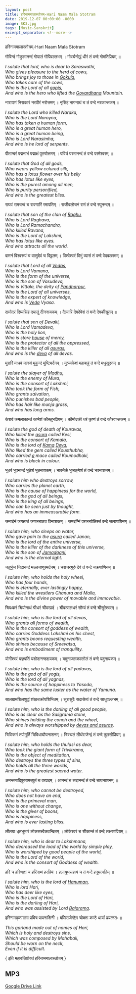```yaml
---
layout: post
title: हरिनाममालास्तोत्रम्-Hari Naam Mala Stotram 
date: 2019-12-07 00:00:00 -0000
image: SK3.jpg
tags: [Music-Sanskrit]
excerpt_separator: <!--more-->
---
```


हरिनाममालास्तोत्रम्-Hari Naam Mala Stotram
 
गोविन्दं गोकुलानन्दं गोपालं गोपिवल्लभम् ।  गोवर्घनोद्धं धीरं तं वन्दे गोमतिप्रियम् ॥ 
<!--more-->
*I salute that lord, who is dear to Saraswathi,  
Who gives pleasure to the herd of cows,  
Who brings joy to those in [Gokula](http://www.hindupedia.com/en/Gokula "Gokula"),  
Who takes care of the cows,  
Who is the Lord of all [gopis](http://www.hindupedia.com/en/Gopis "Gopis"),  
And who is the hero who lifted the [Govardhana](http://www.hindupedia.com/en/Govardhana "Govardhana") Mountain.*


नारायणं निराकारं नरवीरं नरोत्तमम् ।  नृसिंहं नागनाथं च तं वन्दे नरकान्तकम् ॥

*I salute the Lord who killed Naraka,  
Who is the Lord Narayna,  
Who has taken [a](http://www.hindupedia.com/en/A "A") human form,  
Who is a great human hero,  
Who is a great human being,  
Who is Lord Narasimha,  
And who is he lord of serpents.*

पीताम्बरं पद्मनाभं पद्माक्षं पुरुषोत्तमम् ।  पवित्रं परमानन्दं तं वन्दे परमेश्वरम् ॥  

*I salute that God of all gods,  
Who wears yellow colured silk,  
Who has a lotus flower over his belly  
Who has lotus like eyes,  
Who is the purest among all men,  
Who is purity personified,  
And who is the greatest bliss.*

राघवं रामचन्दं च रावणारिं रमापतिम् ।  राजीवलोचनं रामं तं वन्दे रघुनन्दम् ॥  

*I salute that son of the clan of [Raghu](http://www.hindupedia.com/en/Raghu "Raghu"),  
Who is Lord Raghava,  
Who is Lord Ramachandra,  
Who killed Ravana,  
Who is the Lord of Lakshmi,  
Who has lotus like eyes.  
And who attracts all the world.*

वामनं विश्वरूपं च वासुदेवं च विठ्ठलम् ।  विश्वेश्वरं विभुं व्यासं तं वन्दे वेदवल्लभम् ॥ 

*I salute that Lord of all [Vedas](http://www.hindupedia.com/en/Vedas "Vedas"),  
Who is Lord Vamana,  
Who is the form of the universe,  
Who is the son of Vasudeva,  
Who is Vittala, the deity of [Pandharpur](http://www.hindupedia.com/en/Pandharpur "Pandharpur"),  
Who is the Lord of all universes,  
Who is the expert of knowledge,  
And who is [Veda](http://www.hindupedia.com/en/Veda "Veda") Vyasa.*

दामोदरं दिव्यसिंहं दयालुं दीननायकम् ।  दैत्यारिं देवदेवेशं तं वन्दे देवकीसुतम् ॥ 

*I salute that son of  [Devaki](http://www.hindupedia.com/en/Devaki "Devaki"),  
Who is Lord Vamadeva,  
Who is the holy lion,  
Who is store  [house](http://www.hindupedia.com/en/House "House")  of mercy,  
Who is the protector of all the oppressed,  
Who is the killer of all  [asuras](http://www.hindupedia.com/en/Asuras "Asuras"),  
And who is the  [deva](http://www.hindupedia.com/en/Deva "Deva")  of all devas.*  


मुरारिं माधवं मत्स्यं मुकुन्दं मुष्टिमर्दनम् ।  मुञ्जकेशं महाबाहुं तं वन्दे मधुसूदनम् ॥ 

*I salute the slayer of [Madhu](http://www.hindupedia.com/en/Madhu "Madhu"),  
Who is the enemy of Mura,  
Who is the consort of Lakshmi,  
Who took the form of Fish,  
Who grants salvation,  
Who punishes bad people,  
Who has hair like munja grass,  
And who has long arms.*

केशवं कमलाकान्तं कामेशं कौस्तुभप्रियम् ।  कौमोदकी धरं कृष्णं तं वन्दे कौरवान्तकम् ॥ 

*I salute the god of death of Kouravas,  
Who killed the [asura](http://www.hindupedia.com/en/Asura "Asura") called Kesi,  
Who is the consort of Kamala,  
Who is the lord of [Kama](http://www.hindupedia.com/en/Kama "Kama")  [Deva](http://www.hindupedia.com/en/Deva "Deva"),  
Who liked the gem called Kousthubha,  
Who carried [a](http://www.hindupedia.com/en/A "A") mace called Koumodhaki,  
And who is black in colour.*

भूधरं भुवनान्दं भूतेशं भूतनायकम् ।  भावनैकं भुजङ्गेशं तं वन्दे भवनाशनम् ॥  

*I salute him who destroys sorrow,  
Who carries the planet earth,  
Who is the cause of happiness for the world,  
Who is the god of all beings,  
Who is the king of all beings,  
Who can be seen just by thought,  
And who has an immeasurable form.*

जनार्दनं जगन्नाथं जगज्जाड्य विनाशकम् ।  जमदग्निं परज्ज्योतिस्तं वन्दे जलशायिनम् ॥ 

*I salute him, who sleeps on water,  
Who gave pain to the [asura](http://www.hindupedia.com/en/Asura "Asura") called Janan,  
Who is the lord of the entire universe,  
Who is the killer of the darkness of this universe,  
Who is the son of [Jamadagni](http://www.hindupedia.com/en/Jamadagni "Jamadagni"),  
And who is the eternal light.*

चतुर्भुज चिदानन्दं मल्लचाणूरमर्दनम् ।  चराचरगुरुं देवं तं वन्दे चक्रपाणिनम् ॥  

*I salute him, who holds the holy wheel,  
Who has four hands,  
Who is eternally, ever lastingly happy,  
Who killed the wrestlers Chanura and Malla,  
And who is the divine power of movable and immovable.*

श्रियःकरं श्रियोनाथं श्रीधरं श्रीवरप्रदं ।  श्रीवत्सलधरं सौम्यं तं वन्दे श्रीसुरेश्वरम् ॥  

*I salute him, who is the lord of all devas,  
Who grants all forms of wealth,  
Who is the consort of goddess of wealth,  
Who carries Goddess Lakshmi on his chest,  
Who grants boons requesting wealth,  
Who shines because of Sreevatsa,  
And who is embodiment of tranquility.*

योगीश्वरं यज्ञपतिं यशोदानन्ददायकम् ।  यमुनाजलकल्लोलं तं वन्दे यदुनायकम् ॥

*I salute him, who is the lord of all yadavas,  
Who is the god of all yogis,  
Who is the lord of all yagnas,  
Who is the source of happiness to Yasoda,  
And who has the same luster as the water of Yamuna.*

सालग्रामशिलशुद्धं शंखचक्रोपशिभितम् ।  सुरासुरैः सदासेव्यं तं वन्दे साधुवल्लभम् ॥ 

*I salute him, who is the darling of all good people,  
Who is as clear as the Saligrama stone,  
Who shines holding the conch and the wheel,  
And who is always worshipped by [devas and asuras](http://www.hindupedia.com/en/Devas_and_Asuras "Devas and Asuras").*

 त्रिविक्रमं तपोमूर्तिं त्रिविधाघौघनाशनम् ।  त्रिस्थलं तीर्थराजेन्द्रं तं वन्दे तुलसीप्रियम् ॥  

*I salute him, who holds the thulasi as dear,  
Who took the giant form of Trivikrama,  
Who is the object of meditation,  
Who destroys the three types of sins,  
Who holds all the three worlds,  
And who is the greatest sacred water.*

अनन्तमादिपुरुषमच्युतं च वरप्रदम् ।  आनन्दं च सदानन्दं तं वन्दे चाघनाशनम् ॥ 

*I salute him, who cannot be destroyed,  
Who does not have an end,  
Who is the primeval man,  
Who is one without change,  
Who is the giver of boons,  
Who is happiness,  
And who is ever lasting bliss.*

 लीलया धृतभूभारं लोकसत्त्वैकवन्दितम् ।  लोकेश्वरं च श्रीकान्तं तं वन्दे लक्ष्मणप्रियम् ॥  

*I salute him, who is dear to Lakshmana,  
Who decreased the load of the world by simple play,  
Who is worshiped by good people of the world,  
Who is the Lord of the world,  
And who is the consort of Goddess of wealth.*

हरिं च हरिणाक्षं च हरिनाथं हरप्रियं ।  हलायुधसहायं च तं वन्दे हनुमत्पतिम् ॥  

*I salute him, who is the lord of [Hanuman](http://www.hindupedia.com/en/Hanuman "Hanuman"),  
Who is lord Hari,  
Who has deer like eyes,  
Who is the Lord of Hari,  
Who is the darling of Hari,  
And who was assisted by Lord [Balarama](http://www.hindupedia.com/en/Balarama "Balarama").*

हरिनामकृतमाला प्रवित्र पापनाशिनी ।  बलिराजेन्द्रेण चोक्ता कण्ठे धार्या प्रयत्नतः ॥  

*This garland made out of names of Hari,  
Which is holy and destroys sins,  
Which was composed by Mahabali,  
Should be worn on the neck,  
Even if it is difficult.*

{ इति महावलिप्रोक्तं हरिनाममालास्तोत्रम् }



## MP3
[Google Drive Link][Google Drive Link]

[Google Drive Link]: https://drive.google.com/open?id=1nwpCFeuz0VA1waJwm3TvqhJ2Jgr757Hc
